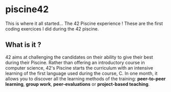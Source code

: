 # piscine42

This is where it all started... The 42 Piscine experience !
These are the first coding exercices I did during the 42 piscine.

## What is it ?

42 aims at challenging the candidates on their ability to give their best during their Piscine. Rather than offering an introductory course in computer science, 42's Piscine starts the curriculum with an intensive learning of the first language used during the course, C. In one month, it allows you to discover all the learning methods of the training: **peer-to-peer learning**, **group work**, **peer-evaluations** or **project-based teaching**.
